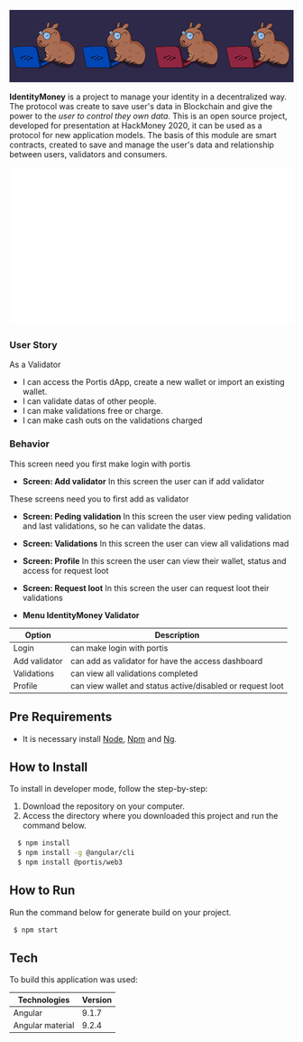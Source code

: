 <p align="center">
    <img src="docs/imgReadme/CaCoders.png">
</p>

<p>
  <strong>IdentityMoney</strong> is a project to manage your identity in a decentralized way. The protocol was create to save user's data in Blockchain and give the power to the <i>user to control they own data</i>. This is an open source project, developed for presentation at HackMoney 2020, it can be used as a protocol for new application models.
  The basis of this module are smart contracts, created to save and manage the user's data and relationship between users, validators and consumers.
</p>

<img src="docs/imgReadme/screen.svg">

### User Story

As a Validator

- I can access the Portis dApp, create a new wallet or import an existing wallet.
- I can validate datas of other people.
- I can make validations free or charge.
- I can make cash outs on the validations charged

### Behavior

This screen need you first make login with portis

- **Screen: Add validator**
In this screen the user can if add validator

These screens need you to first add as validator

- **Screen: Peding validation**
In this screen the user view peding validation and last validations, so he can validate the datas.

- **Screen: Validations**
In this screen the user can view all validations mad

- **Screen: Profile**
In this screen the user can view their wallet, status and access for request loot

- **Screen: Request loot**
In this screen the user can request loot their validations


- **Menu IdentityMoney Validator**

 Option | Description |
 ------ |------|
Login |can make login with portis|
Add validator |can add as validator for have the access dashboard|
Validations |can view all validations completed|
Profile|can view wallet and status active/disabled or request loot|

## Pre Requirements

- It is necessary install [Node](https://nodejs.org/en/), [Npm](https://www.npmjs.com/) and [Ng](https://cli.angular.io/).

## How to Install

To install in developer mode, follow the step-by-step:
1. Download the repository on your computer. 
2. Access the directory where you downloaded this project and run the command below.
```sh
  $ npm install
  $ npm install -g @angular/cli
  $ npm install @portis/web3
```

## How to Run

Run the command below for generate build on your project.
```sh
 $ npm start
```

## Tech
To build this application was used:

 Technologies | Version |
 ------ |------|
  Angular  | 9.1.7 |
  Angular material | 9.2.4 |